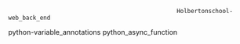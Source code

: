                                                     Holbertonschool-web_back_end

python-variable_annotations
python_async_function
                                                            